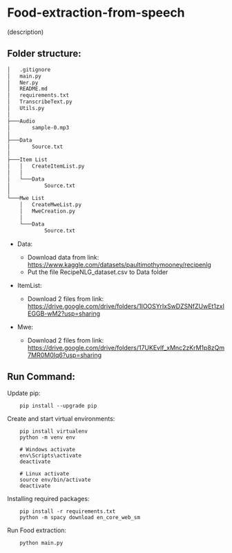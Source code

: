 # Food-extraction-from-speech
(description)

## Folder structure:
```bash
│   .gitignore
│   main.py
│   Ner.py
│   README.md
│   requirements.txt
│   TranscribeText.py
│   Utils.py
│
├───Audio
│       sample-0.mp3
│
├───Data
│       Source.txt
│
├───Item List
│   │   CreateItemList.py
│   │
│   └───Data
│           Source.txt
│
└───Mwe List
    │   CreateMweList.py
    │   MweCreation.py
    │
    └───Data
            Source.txt
```

- Data: 
    + Download data from link: https://www.kaggle.com/datasets/paultimothymooney/recipenlg
    + Put the file RecipeNLG_dataset.csv to Data folder

- ItemList:
    + Download 2 files from link: https://drive.google.com/drive/folders/1IOOSYrIxSwDZSNfZUwEt1zxIEGGB-wM2?usp=sharing

- Mwe:
    + Download 2 files from link: https://drive.google.com/drive/folders/17UKEvlf_xMnc2zKrM1p8zQm7MR0M0Iq6?usp=sharing


## Run Command:
Update pip:
```
    pip install --upgrade pip
```

Create and start virtual environments:
```
    pip install virtualenv
    python -m venv env
    
    # Windows activate
    env\Scripts\activate
    deactivate

    # Linux activate
    source env/bin/activate
    deactivate
```

Installing required packages:
```
    pip install -r requirements.txt
    python -m spacy download en_core_web_sm
```

Run Food extraction:
```
    python main.py
```

